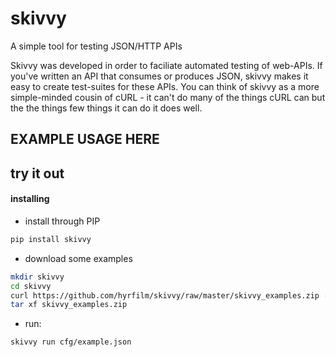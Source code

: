 # skivvy
A simple tool for testing JSON/HTTP APIs

Skivvy was developed in order to faciliate automated testing of web-APIs. If you've written an API that consumes or
produces JSON, skivvy makes it easy to create test-suites for these APIs.
You can think of skivvy as a more simple-minded cousin of cURL - it can't do many of the things cURL can but the the
things few things it can do it does well.

## EXAMPLE USAGE HERE

## try it out
#### installing
* install through PIP
```sh
pip install skivvy
```
* download some examples
```sh
mkdir skivvy
cd skivvy
curl https://github.com/hyrfilm/skivvy/raw/master/skivvy_examples.zip -OL skivvy_examples.zip
tar xf skivvy_examples.zip
```
* run:
```sh
skivvy run cfg/example.json
```

